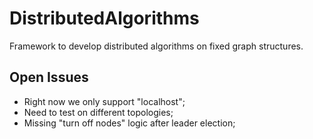 # DistributedAlgorithms
Framework to develop distributed algorithms on fixed
graph structures.
## Open Issues
+ Right now we only support "localhost";
+ Need to test on different topologies;
+ Missing "turn off nodes" logic after leader election;
